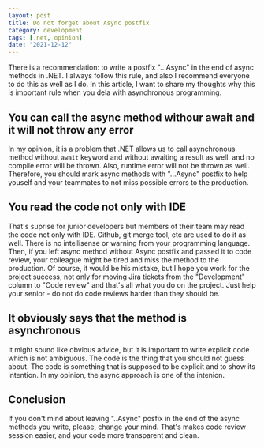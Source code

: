 ```yaml
---
layout: post
title: Do not forget about Async postfix
category: development
tags: [.net, opinion]
date: "2021-12-12"
---
```


There is a recommendation: to write a postfix "...Async" in the end of async methods in .NET. I always follow this rule, and also I recommend everyone to do this as well as I do. In this article, I want to share my thoughts why this is important rule when you dela with asynchronous programming.

## You can call the async method withour await and it will not throw any error

In my opinion, it is a problem that .NET allows us to call asynchronous method without `await` keyword and without awaiting a result as well. and no compile error will be thrown. Also, runtime error will not be thrown as well. Therefore, you should mark async methods with "...Async" postfix to help youself and your teammates to not miss possible errors to the production.

## You read the code not only with IDE

That's suprise for junior developers but members of their team may read the code not only with IDE. Github, git merge tool, etc are used to do it as well. There is no  intellisense or warning from your programming language. Then, if you left async method without Async postfix and passed it to code review, your colleague might be tired and miss the method to the production. Of course, it would be his mistake, but I hope you work for the project success, not only for moving Jira tickets from the "Development" column to "Code review" and that's all what you do on the project. Just help your senior - do not do code reviews harder than they should be.

## It obviously says that the method is asynchronous

It might sound like obvious advice, but it is important to write explicit code which is not ambiguous. The code is the thing that you should not guess about. The code is something that is supposed to be explicit and to show its intention. In my opinion, the async approach is one of the intenion. 

## Conclusion

If you don't mind about leaving "..Async" posfix in the end of the async methods you write, please, change your mind. That's makes code review session easier, and your code more transparent and clean.

